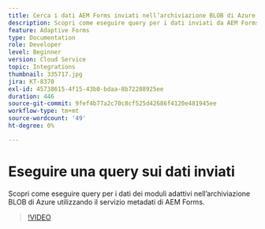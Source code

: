 ```yaml
---
title: Cerca i dati AEM Forms inviati nell’archiviazione BLOB di Azure
description: Scopri come eseguire query per i dati inviati da AEM Forms nell’archiviazione BLOB di Azure utilizzando il servizio metadati del modello dati del modulo.
feature: Adaptive Forms
type: Documentation
role: Developer
level: Beginner
version: Cloud Service
topic: Integrations
thumbnail: 335717.jpg
jira: KT-8370
exl-id: 45738615-4f15-43b0-bdaa-8b72288925ee
duration: 446
source-git-commit: 9fef4b77a2c70c8cf525d42686f4120e481945ee
workflow-type: tm+mt
source-wordcount: '49'
ht-degree: 0%

---
```


# Eseguire una query sui dati inviati

Scopri come eseguire query per i dati dei moduli adattivi nell’archiviazione BLOB di Azure utilizzando il servizio metadati di AEM Forms.

>[!VIDEO](https://video.tv.adobe.com/v/335717?quality=12&learn=on)
